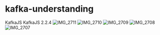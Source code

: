 # kafka-understanding
KafkaJS
KafkaJS
2.2.4
![IMG_2711](https://github.com/user-attachments/assets/3a7b5de0-e65a-4273-afd6-2fa48cf89487)
![IMG_2710](https://github.com/user-attachments/assets/7a36a6b1-1d35-4e17-925d-5278f18b0179)
![IMG_2709](https://github.com/user-attachments/assets/40e9b108-2951-4d36-978f-ee610e11885a)
![IMG_2708](https://github.com/user-attachments/assets/8f8bc2a5-318a-4630-94c6-d20482b60f36)
![IMG_2707](https://github.com/user-attachments/assets/c85b2c39-ab07-4bed-885f-ba641deb75e5)
